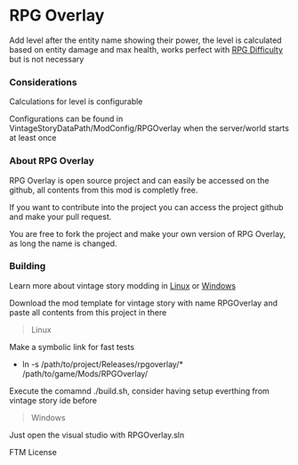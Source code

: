 # RPG Overlay
Add level after the entity name showing their power, the level is calculated based on entity damage and max health, works perfect with [RPG Difficulty](https://github.com/LeandroTheDev/rpg_difficulty) but is not necessary

### Considerations
Calculations for level is configurable

Configurations can be found in VintageStoryDataPath/ModConfig/RPGOverlay when the server/world starts at least once

### About RPG Overlay
RPG Overlay is open source project and can easily be accessed on the github, all contents from this mod is completly free.

If you want to contribute into the project you can access the project github and make your pull request.

You are free to fork the project and make your own version of RPG Overlay, as long the name is changed.

### Building
Learn more about vintage story modding in [Linux](https://github.com/LeandroTheDev/arch_linux/wiki/Games#vintage-story-modding) or [Windows](https://wiki.vintagestory.at/index.php/Modding:Setting_up_your_Development_Environment)

Download the mod template for vintage story with name RPGOverlay and paste all contents from this project in there

> Linux

Make a symbolic link for fast tests
- ln -s /path/to/project/Releases/rpgoverlay/* /path/to/game/Mods/RPGOverlay/

Execute the comamnd ./build.sh, consider having setup everthing from vintage story ide before

> Windows

Just open the visual studio with RPGOverlay.sln

FTM License
